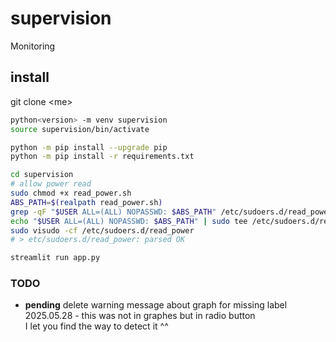 # supervision
Monitoring
## install

git clone \<me\>

```bash
python<version> -m venv supervision
source supervision/bin/activate

python -m pip install --upgrade pip
python -m pip install -r requirements.txt

cd supervision
# allow power read
sudo chmod +x read_power.sh
ABS_PATH=$(realpath read_power.sh)
grep -qF "$USER ALL=(ALL) NOPASSWD: $ABS_PATH" /etc/sudoers.d/read_power || \
echo "$USER ALL=(ALL) NOPASSWD: $ABS_PATH" | sudo tee /etc/sudoers.d/read_power
sudo visudo -cf /etc/sudoers.d/read_power
# > etc/sudoers.d/read_power: parsed OK

streamlit run app.py
```

### TODO
- **pending** delete warning message about graph for missing label  
2025.05.28 - this was not in graphes but in radio button  
I let you find the way to detect it ^^  